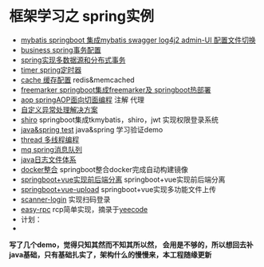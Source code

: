 # 框架学习之 spring实例
- [mybatis springboot 集成mybatis swagger log4j2 admin-UI 配置文件切换](https://github.com/MarchNineteen/spring-example/tree/master/spring-example-mybatis)
- [business spring事务配置](https://github.com/MarchNineteen/spring-example/tree/master/spring-example-business)
- [spring实现多数据源和分布式事务](https://github.com/MarchNineteen/spring-example/tree/master/spring-example-mybatis-multidatasource)
- [timer spring定时器](https://github.com/MarchNineteen/spring-example/tree/master/spring-example-timer)
- [cache 缓存配置](https://github.com/MarchNineteen/spring-example/tree/master/spring-example-cache) redis&memcached
- [freemarker springboot集成freemarker及 springboot热部署](https://github.com/MarchNineteen/spring-example/tree/master/spring-example-freemarker) 
- [aop springAOP面向切面编程](https://github.com/MarchNineteen/spring-example/tree/master/spring-example-aop) 注解 代理
- [自定义异常处理解决方案](https://github.com/MarchNineteen/spring-example/tree/master/spring-example-exception)
- [shiro](https://github.com/MarchNineteen/spring-example/tree/master/spring-example-shiro) springboot集成tkmybatis，shiro，jwt 实现权限登录系统
- [java&spring test](https://github.com/MarchNineteen/spring-example/tree/master/spring-example-test) java&spring 学习验证demo
- [thread 多线程编程](https://github.com/MarchNineteen/spring-example/tree/master/spring-example-thread) 
- [mq spring消息队列](https://github.com/MarchNineteen/spring-example/tree/master/spring-example-mq) 
- [java日志文件体系](https://github.com/MarchNineteen/spring-example/tree/master/spring-example-log)
- [docker整合](https://github.com/MarchNineteen/spring-example/tree/master/spring-example-docker) springboot整合docker完成自动构建镜像
- [springboot+vue实现前后端分离](https://github.com/MarchNineteen/spring-example/tree/master/spring-example-vue) springboot+vue实现前后端分离
- [springboot+vue-upload](https://github.com/MarchNineteen/spring-example/tree/master/spring-example-vue-upload) springboot+vue实现多功能文件上传
- [scanner-login](https://github.com/MarchNineteen/spring-example/tree/master/scanner-login) 实现扫码登录
- [easy-rpc](https://github.com/MarchNineteen/spring-example/tree/master/easy-rpc) rcp简单实现，摘录于[yeecode](https://github.com/yeecode/EasyRPC)
- 计划：
- 


**写了几个demo，觉得只知其然而不知其所以然，
会用是不够的，所以想回去补java基础，只有基础扎实了，架构什么的慢慢来，本工程随缘更新**

